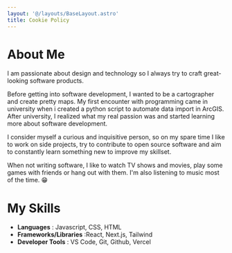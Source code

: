 ```yaml
---
layout: '@/layouts/BaseLayout.astro'
title: Cookie Policy
---
```


# About Me

I am passionate about design and technology so I always try to craft great-looking software products.

Before getting into software development, I wanted to be a cartographer and create pretty maps. My first encounter with programming came in university when i created a python script to automate data import in ArcGIS. After university, I realized what my real passion was and started learning more about software development.

I consider myself a curious and inquisitive person, so on my spare time I like to work on side projects, try to contribute to open source software and aim to constantly learn something new to improve my skillset.

When not writing software, I like to watch TV shows and movies, play some games with friends or hang out with them. I'm also listening to music most of the time. 😁

# My Skills

- **Languages** : Javascript, CSS, HTML
- **Frameworks/Libraries** :React, Next.js, Tailwind
- **Developer Tools** : VS Code, Git, Github, Vercel

